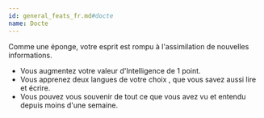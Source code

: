```yaml
---
id: general_feats_fr.md#docte
name: Docte
---
```


Comme une éponge, votre esprit est rompu à l'assimilation de nouvelles informations.

* Vous augmentez votre valeur d'Intelligence de 1 point.
* Vous apprenez deux langues de votre choix , que vous savez aussi lire et écrire.
* Vous pouvez vous souvenir de tout ce que vous avez vu et entendu depuis moins d'une semaine.

